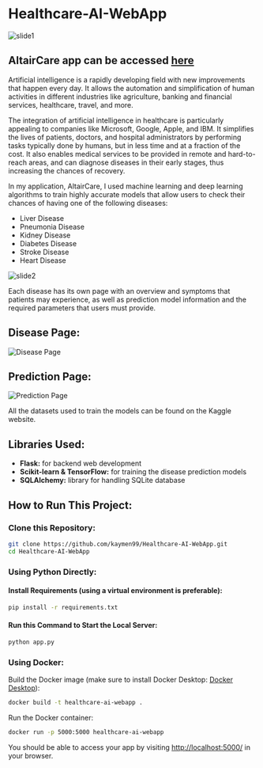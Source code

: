 # Healthcare-AI-WebApp

![slide1](https://user-images.githubusercontent.com/83681204/132836093-c80aca67-b58d-420b-8155-23d1e54d46ac.jpg)

## AltairCare app can be accessed [here](https://altaircare.onrender.com)

Artificial intelligence is a rapidly developing field with new improvements that happen every day. It allows the automation and simplification of human activities in different industries like agriculture, banking and financial services, healthcare, travel, and more.

The integration of artificial intelligence in healthcare is particularly appealing to companies like Microsoft, Google, Apple, and IBM. It simplifies the lives of patients, doctors, and hospital administrators by performing tasks typically done by humans, but in less time and at a fraction of the cost. It also enables medical services to be provided in remote and hard-to-reach areas, and can diagnose diseases in their early stages, thus increasing the chances of recovery.

In my application, AltairCare, I used machine learning and deep learning algorithms to train highly accurate models that allow users to check their chances of having one of the following diseases:

- Liver Disease
- Pneumonia Disease
- Kidney Disease
- Diabetes Disease
- Stroke Disease
- Heart Disease

![slide2](https://user-images.githubusercontent.com/83681204/132843407-0d59dca9-d0cc-4a3d-a75b-6d995aca761e.jpg)

Each disease has its own page with an overview and symptoms that patients may experience, as well as prediction model information and the required parameters that users must provide.

## Disease Page:

![Disease Page](https://user-images.githubusercontent.com/83681204/159312257-c9382514-bf8a-4dd2-afc6-777e2e0f812d.png)

## Prediction Page:

![Prediction Page](https://user-images.githubusercontent.com/83681204/159312337-8a8f8932-473b-4c66-a7f2-c63f1b045c5b.png)

All the datasets used to train the models can be found on the Kaggle website.

## Libraries Used:

- **Flask:** for backend web development
- **Scikit-learn & TensorFlow:** for training the disease prediction models
- **SQLAlchemy:** library for handling SQLite database

## How to Run This Project:

### Clone this Repository:

```sh
git clone https://github.com/kaymen99/Healthcare-AI-WebApp.git
cd Healthcare-AI-WebApp
```

### Using Python Directly:

#### Install Requirements (using a virtual environment is preferable):

```sh
pip install -r requirements.txt
```

#### Run this Command to Start the Local Server:

```sh
python app.py
```

### Using Docker:

Build the Docker image (make sure to install Docker Desktop: [Docker Desktop](https://www.docker.com/products/docker-desktop/)):

```sh
docker build -t healthcare-ai-webapp .
```

Run the Docker container:

```sh
docker run -p 5000:5000 healthcare-ai-webapp
```

You should be able to access your app by visiting [http://localhost:5000/](http://localhost:5000/) in your browser.